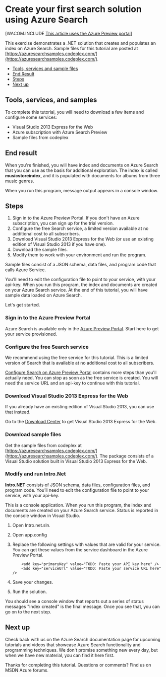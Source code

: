 <properties title="Create your first search solution using Azure Search" pageTitle="Create your first search solution using Azure Search" description="Create your first search solution using Azure Search" metaKeywords="" services="" solutions="" documentationCenter="" authors="heidist" videoId="" scriptId="" />

# Create your first search solution using Azure Search

[WACOM.INCLUDE [This article uses the Azure Preview portal](../includes/preview-portal-note.md)]

This exercise demonstrates a .NET solution that creates and populates an index on Azure Search. Sample files for this tutorial are posted at [https://azuresearchsamples.codeplex.com/](https://azuresearchsamples.codeplex.com/).

<!--Table of contents for topic, the words in brackets must match the heading wording exactly-->

+ [Tools, services and sample files](#sub-1)
+ [End Result](#sub-2)
+ [Steps](#sub-3)
+ [Next up](#next-steps)


## Tools, services, and samples

To complete this tutorial, you will need to download a few items and configure some services:

+	Visual Studio 2013 Express for the Web
+	Azure subscription with Azure Search Preview
+	Sample files from codeplex


## End result

When you're finished, you will have index and documents on Azure Search that you can use as the basis for additional exploration. The index is called **musicstoreindex**, and it is populated with documents for albums from three music genres.

When you run this program, message output appears in a console window.


## Steps

1.	Sign in to the Azure Preview Portal. If you don't have an Azure subscription, you can sign up for the trial version.
2.	Configure the free Search service, a limited version available at no additional cost to all subscribers.
3.	Download Visual Studio 2013 Express for the Web (or use an existing edition of Visual Studio 2013 if you have one). 
4.	Download the sample files. 
5.	Modify them to work with your environment and run the program. 

Sample files consist of a JSON schema, data files, and program code that calls Azure Service. 

You'll need to edit the configuration file to point to your service, with your api-key. When you run this program, the index and documents are created on your Azure Search service. At the end of this tutorial, you will have sample data loaded on Azure Search. 

Let's get started.

<h3>Sign in to the Azure Preview Portal</h3>

Azure Search is available only in the [Azure Preview Portal](https://portal.azure.com). Start here to get your service provisioned.

<h3>Configure the free Search service</h3>

We recommend using the free service for this tutorial. This is a limited version of Search that is available at no additional cost to all subscribers. 

[Configure Search on Azure Preview Portal](../search-configure/) contains more steps than you'll actually need. You can stop as soon as the free service is created. You will need the service URL and an api-key to continue with this tutorial.

<h3>Download Visual Studio 2013 Express for the Web</h3>

If you already have an existing edition of Visual Studio 2013, you can use that instead. 

Go to the [Download Center](http://www.microsoft.com/en-us/download/details.aspx?id=40747) to get Visual Studio 2013 Express for the Web.

<h3>Download sample files</h3>

Get the sample files from codeplex at [https://azuresearchsamples.codeplex.com/](https://azuresearchsamples.codeplex.com/). The package consists of a Visual Studio solution built in Visual Studio 2013 Express for the Web. 

<h3>Modify and run Intro.Net</h3>

**Intro.NET** consists of JSON schema, data files, configuration files, and program code. You’ll need to edit the configuration file to point to your service, with your api-key. 

This is a console application. When you run this program, the index and documents are created on your Azure Search service. Status is reported in the console window in Visual Studio.

1.	Open Intro.net.sln.
2.	Open app.config
3.	Replace the following settings with values that are valid for your service. You can get these values from the service dashboard in the Azure Preview Portal.

            <add key="primaryKey" value="TODO: Paste your API key here" />
            <add key="serviceUrl" value="TODO: Paste your service URL here" />

4.	Save your changes.
5.	Run the solution.

You should see a console window that reports out a series of status messages
 "Index created" is the final message. Once you see that, you can go on to the next step.


## Next up

Check back with us on the Azure Search documentation page for upcoming tutorials and videos that showcase Azure Search functionality and programming techniques. We don't promise something new every day, but when we have new material, you can find it here first. 

Thanks for completing this tutorial. Questions or comments? Find us on MSDN Azure forums.


<!--Anchors-->
[Tools, services and sample files]: #sub-1
[End Result]: #sub-2
[Steps]: #sub-3
[Next up]: #next-steps

<!--Image references-->


<!--Link references-->
[Manage your search solution in Microsoft Azure]: ../search-manage/
[Azure Search development workflow]: ../search-workflow/
[Configure Search in Azure Preview Portal]: ../search-configure
